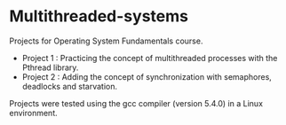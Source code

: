 # Multithreaded-systems
Projects for Operating System Fundamentals course.

- Project 1 : Practicing the concept of multithreaded processes with the Pthread library.
- Project 2 : Adding the concept of synchronization with semaphores, deadlocks and starvation.


Projects were tested using the gcc compiler (version 5.4.0) in a Linux environment.
